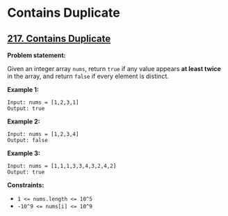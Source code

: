 # Contains Duplicate

## [217. Contains Duplicate](https://leetcode.com/problems/contains-duplicate/)

**Problem statement:**

Given an integer array `nums`, return `true` if any value appears **at least twice** in the array, and return `false` if every element is distinct.

**Example 1:**

```
Input: nums = [1,2,3,1]
Output: true
```

**Example 2:**

```
Input: nums = [1,2,3,4]
Output: false
```

**Example 3:**

```
Input: nums = [1,1,1,3,3,4,3,2,4,2]
Output: true
```

**Constraints:**

* `1 <= nums.length <= 10^5`
* `-10^9 <= nums[i] <= 10^9`
